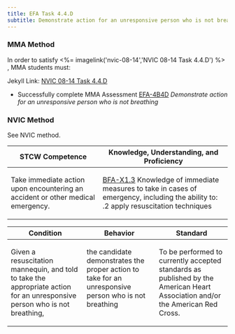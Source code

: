 ```yaml
---
title: EFA Task 4.4.D 
subtitle: Demonstrate action for an unresponsive person who is not breathing
---
```



### MMA Method

In order to satisfy <%= imagelink('nvic-08-14','NVIC 08-14  Task  4.4.D') %> , MMA students must:

Jekyll Link: [NVIC 08-14  Task  4.4.D](/stcw23/assets/images/nvic-08-14.pdf)

* Successfully complete MMA Assessment  [EFA-4B4D](EFA-4B4D) *Demonstrate action for an unresponsive person who is not breathing*


### NVIC Method

<a onclick="togglevisibility('nvic_methods')" >See NVIC method.</a>

<div id='nvic_methods' class='hide'>

<table>
<thead>
<tr>
<th class='forty'> STCW Competence </th>
<th class='sixty'> Knowledge, Understanding, and Proficiency </th>
</tr>
</thead>




<tbody>
<tr><td markdown='1'>

Take immediate action upon encountering an accident or other medical emergency.

</td><td markdown='1'>

[BFA-X1.3](../../tables/613.html#BFA-X1.3) Knowledge of immediate measures to take in cases of emergency, including the ability to:
.2  apply resuscitation techniques

</td></tr>


</tbody>
</table>


<table>
<thead>
<tr><th class='twenty'>  Condition </th><th class='twenty'> Behavior </th><th  class='sixty'>Standard </th></tr>
</thead>
<tbody >



<tr><td markdown='1'>

Given a resuscitation mannequin, and told to take the appropriate action for an unresponsive person who is not breathing,

</td><td markdown='1'>

the candidate demonstrates the proper action to take for an unresponsive person who is not breathing

<br>

<div class="tooltip">
<span class="tooltiptext">
</span>
</div>


</td><td markdown='1'>

To be performed to currently accepted standards as published by the American Heart Association and/or the American Red Cross.

</td></tr>
</tbody>
</table>
</div>
